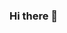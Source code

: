 ### Hi there 👋

<!--
**spacesofc/spacesofc** is a ✨ _special_ ✨ repository because its `README.md` (this file) appears on your GitHub profile.

Here are some ideas to get you started:

- 🔭 I’m currently working on ...
- 🌱 I’m currently learning ...
- 👯 I’m looking to collaborate on ...
- 🤔 I’m looking for help with ...
- 💬 Ask me about ...
- 📫 How to reach me: ...
- 😄 Pronouns: ...![Screenshot_20230524-150041](https://github.com/spacesofc/spacesofc/assets/114314283/35ff43b3-a0e8-4854-8941-c8959e4e5444)

- ⚡ Fun fact: ...
-->
